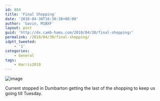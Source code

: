 ```yaml
---
id: 884
title: 'Final Shopping'
date: '2010-04-30T16:30:38+00:00'
author: 'Gavin, M1BXF'
layout: post
guid: 'http://dx.camb-hams.com/2010/04/30/final-shopping/'
permalink: /2010/04/30/final-shopping/
idptt_tweeted:
    - '1'
categories:
    - General
tags:
    - Harris2010
---
```


![image](http://dx.camb-hams.com/wp-content/uploads/2010/04/wpid-1272644929228.jpg)

Current stopped in Dumbarton getting the last of the shopping to keep us going till Tuesday.